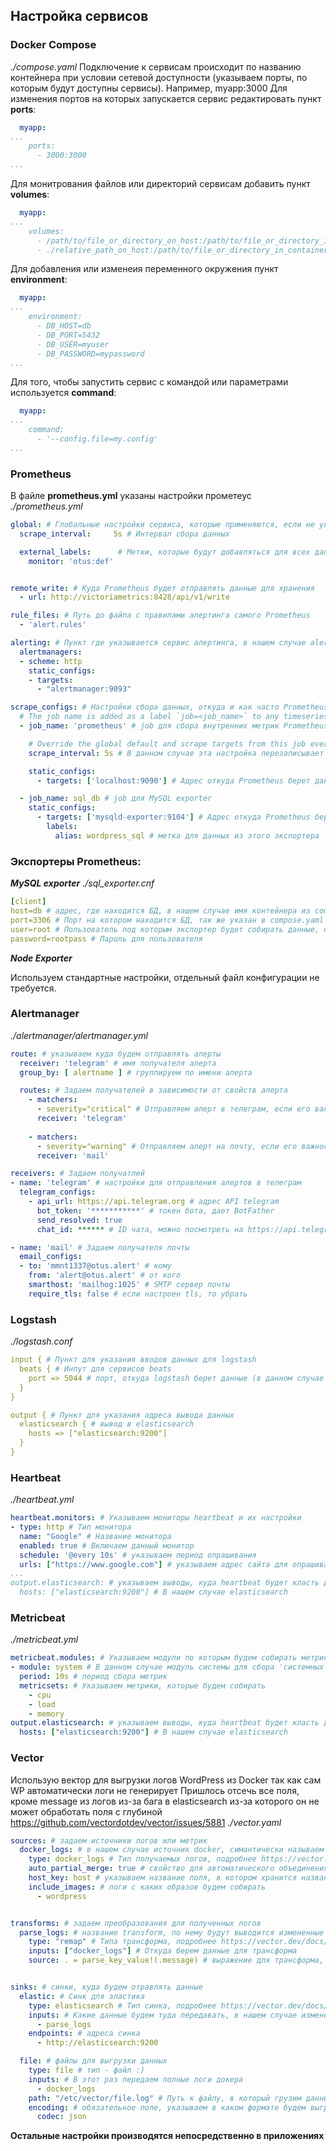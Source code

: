 
## Настройка сервисов

### Docker Compose
*./compose.yaml*
Подключение к сервисам происходит по названию контейнера при условии сетевой доступности (указываем порты, по которым будут доступны сервисы). Например, myapp:3000
Для изменения портов на которых запускается сервис редактировать пункт **ports**:
```yaml
  myapp:
...
    ports:
      - 3000:3000
...
```
Для монитрования файлов или директорий сервисам добавить пункт **volumes**:
```yaml
  myapp:
...
    volumes:
      - /path/to/file_or_directory_on_host:/path/to/file_or_directory_in_container
      - ./relative_path_on_host:/path/to/file_or_directory_in_container
```

Для добавления или изменеия переменного окружения пункт **environment**:
```yaml
  myapp:
...
    environment:
      - DB_HOST=db
      - DB_PORT=5432
      - DB_USER=myuser
      - DB_PASSWORD=mypassword
...
```

Для того, чтобы запустить сервис с командой или параметрами используется **command**:
```yaml
  myapp:
...
    command:
      - '--config.file=my.config'
...
```

### Prometheus
В файле **prometheus.yml** указаны настройки прометеус
*./prometheus.yml*
```yaml
global: # Глобальные настройки сервиса, которые применяются, если не указать других
  scrape_interval:     5s # Интервал сбора данных

  external_labels:      # Метки, которые будут добавляться для всех данных из Prometheus
    monitor: 'otus:def'


remote_write: # Куда Prometheus будет отправлять данные для хранения
  - url: http://victoriametrics:8428/api/v1/write

rule_files: # Путь до файла с правилами алертинга самого Prometheus
  - 'alert.rules'

alerting: # Пункт где указывается сервис алертинга, в нашем случае alertmanager
  alertmanagers:
  - scheme: http
    static_configs:
    - targets:
      - "alertmanager:9093"

scrape_configs: # Настройки сбора данных, откуда и как часто Prometheus будет их брать
  # The job name is added as a label `job=<job_name>` to any timeseries scraped from this config.
  - job_name: 'prometheus' # job для сбора внутренних метрик Prometheus

    # Override the global default and scrape targets from this job every 5 seconds.
    scrape_interval: 5s # В данном случае эта настройка перезаписывает глобальную для job=prometheus

    static_configs:
      - targets: ['localhost:9090'] # Адрес откуда Prometheus берет данные для данной job

  - job_name: sql_db # job для MySQL exporter
    static_configs:
      - targets: ['mysqld-exporter:9104'] # Адрес откуда Prometheus берет данные для данной job
        labels:
          alias: wordpress_sql # метка для данных из этого экспортера

```
### Экспортеры Prometheus:
***MySQL exporter***
*./sql_exporter.cnf*
```yaml
[client]
host=db # адрес, где находится БД, в нашем случае имя контейнера из compose.yaml
port=3306 # Порт на котором находится БД, так же указан в compose.yaml
user=root # Пользователь под которым экспортер будет собирать данные, подробнее на https://hub.docker.com/r/prom/mysqld-exporter
password=rootpass # Пароль для пользователя
```
***Node Exporter***

Используем стандартные настройки, отдельный файл конфигурации не требуется.

### Alertmanager
*./alertmanager/alertmanager.yml*
```yaml
route: # указываем куда будем отправлять алерты
  receiver: 'telegram' # имя получателя алерта
  group_by: [ alertname ] # группируем по имени алерта 

  routes: # Задаем получателей в зависимости от свойств алерта
    - matchers:
      - severity="critical" # Отправляем алерт в телеграм, если его важност "Critical"
      receiver: 'telegram' 
      
    - matchers:
      - severity="warning" # Отправляем алерт на почту, если его важност "Warning"
      receiver: 'mail'

receivers: # Задаем получатлей
- name: 'telegram' # настройки для отправления алертов в телеграм
  telegram_configs:
    - api_url: https://api.telegram.org # адрес API telegram
      bot_token: '***********' # токен бота, дает BotFather
      send_resolved: true 
      chat_id: ****** # ID чата, можно посмотреть на https://api.telegram.org/bot{our_bot_token}/getUpdates # Перед этим надо отправить сообщения в бота

- name: 'mail' # Задаем получателя почты
  email_configs:
  - to: 'mmnt1337@otus.alert' # кому
    from: 'alert@otus.alert' # от кого
    smarthost: 'mailhog:1025' # SMTP сервер почты
    require_tls: false # если настроен tls, то убрать

```

### Logstash
*./logstash.conf*
```yaml
input { # Пункт для указания вводов данных для logstash
  beats { # Инпут для сервисов beats
    port => 5044 # порт, откуда logstash берет данные (в данном случае стандартный порт Beats)
  } 
}

output { # Пункт для указания адреса вывода данных
  elasticsearch { # вывод в elasticsearch
    hosts => ["elasticsearch:9200"]
  }
}
```

### Heartbeat
*./heartbeat.yml*
```yaml
heartbeat.monitors: # Указываем мониторы heartbeat и их настройки
- type: http # Тип монитора
  name: "Google" # Название монитора
  enabled: true # Включаем данный монитор
  schedule: '@every 10s' # указываем период опрашивания 
  urls: ["https://www.google.com"] # указываем адрес сайта для опрашивания
...
output.elasticsearch: # указываем выводы, куда heartbeat будет класть данные
  hosts: ["elasticsearch:9200"] # В нашем случае elasticsearch
```

### Metricbeat
*./metricbeat.yml*
```yaml
metricbeat.modules: # Указываем модули по которым будем собирать метрики 
- module: system # В данном случае модуль системы для сбора 'системных' метрик хоста
  period: 10s # период сбора метрик
  metricsets: # Указываем метрики, которые будем собирать
    - cpu
    - load
    - memory
output.elasticsearch: # указываем выводы, куда heartbeat будет класть данные
  hosts: ["elasticsearch:9200"] # В нашем случае elasticsearch
  ```
### Vector

Использую вектор для выгрузки логов WordPress из Docker так как сам WP автоматически логи не генерирует
Пришлось отсечь все поля, кроме message из логов из-за бага в elasticsearch из-за которого он не может обработать поля с глубиной 
https://github.com/vectordotdev/vector/issues/5881
*./vector.yaml*
```yaml
sources: # задаем источники логов или метрик
  docker_logs: # в нашем случае источник docker, симантически называем :)
    type: docker_logs # Тип получаемых логов, подробнее https://vector.dev/docs/reference/configuration/sources/
    auto_partial_merge: true # свойство для автоматического объединения неполных данных, на всякий случай
    host_key: host # указываем название поля, в котором хранится название хоста
    include_images: # логи с каких образов будем собирать
      - wordpress


transforms: # задаем преобразования для полученных логов
  parse_logs: # название transform, по нему будут выводится измененные данные
    type: "remap" # Типа трансформа, подробнее https://vector.dev/docs/reference/configuration/transforms/
    inputs: ["docker_logs"] # Откуда берем данные для трансформа
    source: . = parse_key_value!(.message) # выражение для трансформа, в данном случае достаем только поле message


sinks: # синки, куда будем отравлять данные 
  elastic: # Синк для эластика
    type: elasticsearch # Тип синка, подробнее https://vector.dev/docs/reference/configuration/sinks/
    inputs: # Какие данные будем туда передавать, в нашем случае измененные логи докера
      - parse_logs 
    endpoints: # адреса синка
      - http://elasticsearch:9200

  file: # файлы для выгрузки данных
    type: file # тип - файл :)
    inputs: # В этот раз передаем полные логи докера
      - docker_logs
    path: "/etc/vector/file.log" # Путь к файлу, в который грузим данные. (Надо указать в volumes в compose.yaml)
    encoding: # обязательное поле, указываем в каком формате будем выгружать данные
      codec: json
```

**Остальные настройки производятся непосредственно в приложениях**
